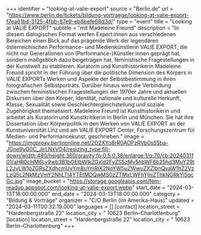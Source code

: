 +++
identifier = "looking-at-valie-export"
source = "Berlin.de"
url = "https://www.berlin.de/tickets/bildung-vortraege/looking-at-valie-export-f7ea61bd-3125-4fbb-87e9-eb8befe68d3d/"
type = "event"
title = "Looking at VALIE EXPORT"
subtitle = "mit Madeleine Freund"
description = "In diesem dialogischen Format werfen Expert:innen aus verschiedenen Bereichen einen Blick auf das prägende Werk der legendären österreichischen Performance- und Medienkünstlerin VALIE EXPORT, die nicht nur Generationen von (Performance-)Künstler:innen geprägt hat, sondern maßgeblich dazu beigetragen hat, feministische Fragestellungen in der Kunstwelt zu etablieren. Kuratorin und Kunsthistorikerin Madeleine Freund spricht in der Führung über die politische Dimension des Körpers in VALIE EXPORTs Werken und Aspekte der Selbstbestimmung in ihren fotografischen Selbstporträts. Darüber hinaus wird die Verbindung zwischen feministischen Fragestellungen der 1970er Jahre und aktuellen Diskursen über den Körper, Identität, nationale und kulturelle Herkunft, Klasse, Sexualität sowie Geschlechtergleichstellung und soziale Zugehörigkeit thematisiert. Madeleine Freund ist Kunsthistorikerin und arbeitet als Kuratorin und Kunstkritikerin in Berlin und München. Sie hat ihre Dissertation über Körperpolitik in den Werken von VALIE EXPORT an der Kunstuniversität Linz und am VALIE EXPORT Center, Forschungszentrum für Medien- und Performancekunst, geschrieben."
image = "https://imgproxy.berlinonline.net/2O2XYo8rR0AOPzRVb0s55ba-JGne9yG0C_JjrLNxVO4/resizing_type:fill-down/width:480/height:360/gravity:fp:0.5:0.38/enlarge:1/q:70/cb:2024031101/aHR0cHM6Ly9wb3B1bGEtbWlkZGxld2FyZS5zMy5hbWF6b25hd3MuY29tL2JvLW1pZGRsZXdhcmUvYm8uYmRlX2NoYW5uZWwuZXZlbnQvaW1hZ2VzLzQ5L2NkMzVmY2NhLTI4YTEtMDQwMS0zZTMxLWFhYjhiZThkNGRkYi5qcGc.jpg"
image_bucket = "https://storage.googleapis.com/fem-readup.appspot.com/looking-at-valie-export.webp"
start_date = "2024-03-13T18:00:00.000"
end_date = "2024-03-13T18:00:00.000"
category = "Bildung & Vorträge"
organizer = "C/O Berlin (im Amerika-Haus)"
updated = "2024-03-11T00:32:19.000"
languages = []
[contact]
location_street = "Hardenbergstraße 22"
location_city = " 10623 Berlin-Charlottenburg"
[location]
location_street = "Hardenbergstraße 22"
location_city = " 10623 Berlin-Charlottenburg"
+++